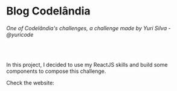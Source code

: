 <h1>Blog Codelândia</h1>
<h6>One of Codelândia's challenges, a challenge made by Yuri Silva - @yuricode</h6>
<tr>
<br>

<p>
In this project, I decided to use my ReactJS skills and build some components to compose this challenge.
</p>



Check the website:
